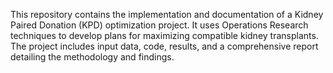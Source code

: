 This repository contains the implementation and documentation of a Kidney Paired Donation (KPD) optimization project. It uses Operations Research techniques to develop plans for maximizing compatible kidney transplants. The project includes input data, code, results, and a comprehensive report detailing the methodology and findings.
